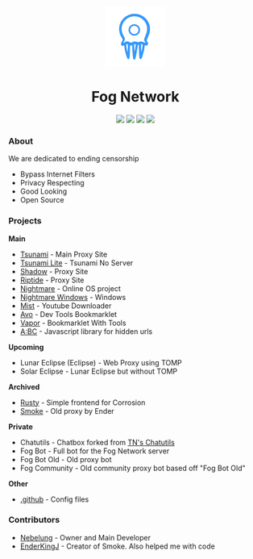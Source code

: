 <p align="center">
<img width="120px" src="https://raw.githubusercontent.com/FogNetwork/.github/main/img/FN2.png">
</p>

<h1 align="center">Fog Network</h1>

<p align="center">
<a href="https://discord.gg/yk33HZSZkU"><img height="30px" src="https://img.shields.io/badge/Discord-7289DA?style=for-the-badge&logo=discord&logoColor=white"><img></a>
<a href="https://github.com/FogNetwork"><img height="30px" src="https://img.shields.io/badge/GitHub-100000?style=for-the-badge&logo=github&logoColor=white"><img></a>
<a href="https://twitter.com/Fog_Network"><img height="30px" src="https://img.shields.io/badge/Twitter-1DA1F2?style=for-the-badge&logo=twitter&logoColor=white"><img></a>
<a href="https://reddit.com/r/FogNetwork"><img height="30px" src="https://img.shields.io/badge/Reddit-FF4500?style=for-the-badge&logo=reddit&logoColor=white"><img></a>
</p>

### About
We are dedicated to ending censorship
- Bypass Internet Filters
- Privacy Respecting
- Good Looking
- Open Source

### Projects
**Main**
- [Tsunami](https://github.com/FogNetwork/Tsunami) - Main Proxy Site
- [Tsunami Lite](https://github.com/FogNetwork/Tsunami-Lite) - Tsunami No Server
- [Shadow](https://github.com/FogNetwork/Shadow) - Proxy Site
- [Riptide](https://github.com/FogNetwork/Riptide) - Proxy Site
- [Nightmare](https://github.com/FogNetwork/Nightmare) - Online OS project
- [Nightmare Windows](https://github.com/FogNetwork/Nightmare-Windows) - Windows
- [Mist](https://github.com/FogNetwork/Mist) - Youtube Downloader
- [Avo](https://github.com/FogNetwork/Avo) - Dev Tools Bookmarklet
- [Vapor](https://github.com/FogNetwork/Vapor) - Bookmarklet With Tools
- [A:BC](https://github.com/FogNetwork/ABC) - Javascript library for hidden urls

**Upcoming**
- Lunar Eclipse (Eclipse) - Web Proxy using TOMP
- Solar Eclipse - Lunar Eclipse but without TOMP

**Archived**
- [Rusty](https://github.com/FogNetwork/Rusty) - Simple frontend for Corrosion
- [Smoke](https://github.com/FogNetwork/Smoke) - Old proxy by Ender

**Private**
- Chatutils - Chatbox forked from [TN's Chatutils](https://github.com/titaniumnetwork-dev/chatutils)
- Fog Bot - Full bot for the Fog Network server
- Fog Bot Old - Old proxy bot
- Fog Community - Old community proxy bot based off "Fog Bot Old"

**Other**
- [.github](https://github.com/FogNetwork/.github) - Config files

### Contributors
- [Nebelung](https://github.com/Nebelung-Dev) - Owner and Main Developer
- [EnderKingJ](https://github.com/EnderKingJ) - Creator of Smoke. Also helped me with code

